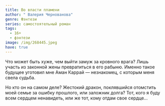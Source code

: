 ```yaml
---
title: Во власти пламени
author: " Валерия Чернованова"
genre: Фэнтези
series: самостоятельный роман
tags:
  - 16+
  - фэнтези
image: /img/268445.jpeg
have: true
---
```

Что может быть хуже, чем выйти замуж за кровного врага? Лишь участь из законной жены превратиться в его рабыню. Именно такое будущее уготовил мне Аман Каррай — незнакомец, с которым меня свела судьба.



Но кто он на самом деле? Жестокий дракон, поклявшийся отомстить моей семье за ошибку прошлого, или заложник долга? Тот, кого я буду всем сердцем ненавидеть, или же тот, кому отдам свое сердце…